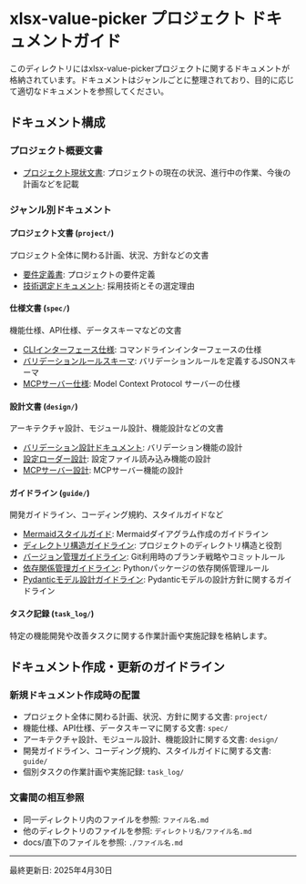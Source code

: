 # xlsx-value-picker プロジェクト ドキュメントガイド

このディレクトリにはxlsx-value-pickerプロジェクトに関するドキュメントが格納されています。ドキュメントはジャンルごとに整理されており、目的に応じて適切なドキュメントを参照してください。

## ドキュメント構成

### プロジェクト概要文書

- [プロジェクト現状文書](./project-status.md): プロジェクトの現在の状況、進行中の作業、今後の計画などを記載

### ジャンル別ドキュメント

#### プロジェクト文書 (`project/`)

プロジェクト全体に関わる計画、状況、方針などの文書

- [要件定義書](./project/requirements.md): プロジェクトの要件定義
- [技術選定ドキュメント](./project/technology-selection.md): 採用技術とその選定理由

#### 仕様文書 (`spec/`)

機能仕様、API仕様、データスキーマなどの文書

- [CLIインターフェース仕様](./spec/cli-spec.md): コマンドラインインターフェースの仕様
- [バリデーションルールスキーマ](./spec/rule-schema.json): バリデーションルールを定義するJSONスキーマ
- [MCPサーバー仕様](./spec/mcp-server-spec.md): Model Context Protocol サーバーの仕様

#### 設計文書 (`design/`)

アーキテクチャ設計、モジュール設計、機能設計などの文書

- [バリデーション設計ドキュメント](./design/validation-design.md): バリデーション機能の設計
- [設定ローダー設計](./design/config-loader-design.md): 設定ファイル読み込み機能の設計
- [MCPサーバー設計](./design/mcp-server-design.md): MCPサーバー機能の設計

#### ガイドライン (`guide/`)

開発ガイドライン、コーディング規約、スタイルガイドなど

- [Mermaidスタイルガイド](./guide/mermaid-style-guide.md): Mermaidダイアグラム作成のガイドライン
- [ディレクトリ構造ガイドライン](./guide/directory-structure-guideline.md): プロジェクトのディレクトリ構造と役割
- [バージョン管理ガイドライン](./guide/version-control-guideline.md): Git利用時のブランチ戦略やコミットルール
- [依存関係管理ガイドライン](./guide/dependency-management-guideline.md): Pythonパッケージの依存関係管理ルール
- [Pydanticモデル設計ガイドライン](./guide/pydantic-model-design-guideline.md): Pydanticモデルの設計方針に関するガイドライン

#### タスク記録 (`task_log/`)

特定の機能開発や改善タスクに関する作業計画や実施記録を格納します。

## ドキュメント作成・更新のガイドライン

### 新規ドキュメント作成時の配置

- プロジェクト全体に関わる計画、状況、方針に関する文書: `project/`
- 機能仕様、API仕様、データスキーマに関する文書: `spec/`
- アーキテクチャ設計、モジュール設計、機能設計に関する文書: `design/`
- 開発ガイドライン、コーディング規約、スタイルガイドに関する文書: `guide/`
- 個別タスクの作業計画や実施記録: `task_log/`

### 文書間の相互参照

- 同一ディレクトリ内のファイルを参照: `ファイル名.md`
- 他のディレクトリのファイルを参照: `ディレクトリ名/ファイル名.md`
- docs/直下のファイルを参照: `./ファイル名.md`

---

最終更新日: 2025年4月30日